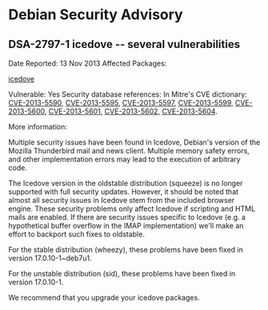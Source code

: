 
Debian Security Advisory
========================


DSA-2797-1 icedove -- several vulnerabilities
---------------------------------------------



Date Reported:
13 Nov 2013
Affected Packages:

[icedove](https://packages.debian.org/src:icedove)

Vulnerable:
Yes
Security database references:
In Mitre's CVE dictionary: [CVE-2013-5590](https://security-tracker.debian.org/tracker/CVE-2013-5590), [CVE-2013-5595](https://security-tracker.debian.org/tracker/CVE-2013-5595), [CVE-2013-5597](https://security-tracker.debian.org/tracker/CVE-2013-5597), [CVE-2013-5599](https://security-tracker.debian.org/tracker/CVE-2013-5599), [CVE-2013-5600](https://security-tracker.debian.org/tracker/CVE-2013-5600), [CVE-2013-5601](https://security-tracker.debian.org/tracker/CVE-2013-5601), [CVE-2013-5602](https://security-tracker.debian.org/tracker/CVE-2013-5602), [CVE-2013-5604](https://security-tracker.debian.org/tracker/CVE-2013-5604).  

More information:

Multiple security issues have been found in Icedove, Debian's version of
the Mozilla Thunderbird mail and news client. Multiple memory safety
errors, and other implementation errors may lead to the execution of
arbitrary code.


The Icedove version in the oldstable distribution (squeeze) is no longer
supported with full security updates. However, it should be noted that
almost all security issues in Icedove stem from the included browser engine.
These security problems only affect Icedove if scripting and HTML mails
are enabled. If there are security issues specific to Icedove (e.g. a
hypothetical buffer overflow in the IMAP implementation) we'll make an
effort to backport such fixes to oldstable.


For the stable distribution (wheezy), these problems have been fixed in
version 17.0.10-1~deb7u1.


For the unstable distribution (sid), these problems have been fixed in
version 17.0.10-1.


We recommend that you upgrade your icedove packages.





